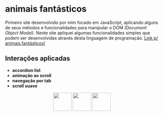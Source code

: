 # animais fantásticos

Primeiro site desenvolvido por mim focado em JavaScript, aplicando alguns de seus métodos e funcionalidades para manipular o DOM *(Document Object Model)*. Neste site apliquei algumas funcionalidades simples que podem ser desenvolvidas através desta linguagem de programação.
[Link p/ animais fantásticos!](https://pedrohenriquesampaionovaes.github.io/animais-fantasticos/)

## Interações aplicadas
- **accordion list**
- **animação ao scroll**
- **navegação por tab** 
- **scroll suave**

<div align="center"> 
  <img src="https://user-images.githubusercontent.com/92189897/153770075-756e9360-7158-4c20-b0a9-ca9d3aa4d4cd.svg" width="60px">
  <img src="https://user-images.githubusercontent.com/92189897/153770073-66454a23-e61c-4639-a524-ccfce50448b0.svg" width="60px">
  <img src="https://user-images.githubusercontent.com/92189897/153770077-a55a55f0-5949-449b-a5cc-cbe6e1c24c49.svg" width="60px">
</div>

